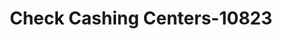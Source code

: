 ---
f_zip-code: 90221
f_state-code: CA
title: Check Cashing Centers-10823
f_phone: 310-537-1786
f_city-only: Compton
f_address: Compton Compton
f_location-unique-id: '10823'
slug: check-cashing-centers-10823
updated-on: '2024-05-30T13:46:58.046Z'
created-on: '2024-05-30T13:36:59.803Z'
published-on: '2024-05-30T13:54:32.469Z'
f_city-state: cms/city/compton-ca.md
f_company: cms/company/check-cashing-centers.md
f_state: cms/state/california.md
layout: '[payday-loan].html'
tags: payday-loan
---